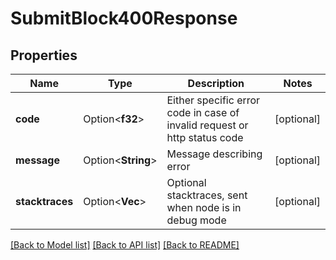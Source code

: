 # SubmitBlock400Response

## Properties

Name | Type | Description | Notes
------------ | ------------- | ------------- | -------------
**code** | Option<**f32**> | Either specific error code in case of invalid request or http status code | [optional]
**message** | Option<**String**> | Message describing error | [optional]
**stacktraces** | Option<**Vec<String>**> | Optional stacktraces, sent when node is in debug mode | [optional]

[[Back to Model list]](../README.md#documentation-for-models) [[Back to API list]](../README.md#documentation-for-api-endpoints) [[Back to README]](../README.md)


